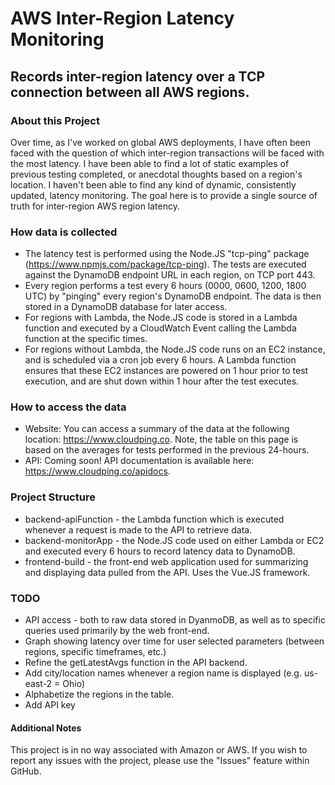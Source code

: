 # AWS Inter-Region Latency Monitoring

## Records inter-region latency over a TCP connection between all AWS regions.

### About this Project
Over time, as I've worked on global AWS deployments, I have often been faced with the question of which inter-region transactions will be faced with the most latency.
I have been able to find a lot of static examples of previous testing completed, or anecdotal thoughts based on a region's location. I haven't been able to find any kind of dynamic, consistently updated, latency monitoring.
The goal here is to provide a single source of truth for inter-region AWS region latency.

### How data is collected
* The latency test is performed using the Node.JS "tcp-ping" package (https://www.npmjs.com/package/tcp-ping). The tests are executed against the DynamoDB endpoint URL in each region, on TCP port 443.
* Every region performs a test every 6 hours (0000, 0600, 1200, 1800 UTC) by "pinging" every region's DynamoDB endpoint. The data is then stored in a DynamoDB database for later access.
* For regions with Lambda, the Node.JS code is stored in a Lambda function and executed by a CloudWatch Event calling the Lambda function at the specific times.
* For regions without Lambda, the Node.JS code runs on an EC2 instance, and is scheduled via a cron job every 6 hours. A Lambda function ensures that these EC2 instances are powered on 1 hour prior to test execution, and are shut down within 1 hour after the test executes.

### How to access the data
* Website: You can access a summary of the data at the following location:  https://www.cloudping.co. Note, the table on this page is based on the averages for tests performed in the previous 24-hours.
* API: Coming soon! API documentation is available here: https://www.cloudping.co/apidocs.

### Project Structure
* backend-apiFunction - the Lambda function which is executed whenever a request is made to the API to retrieve data.
* backend-monitorApp - the Node.JS code used on either Lambda or EC2 and executed every 6 hours to record latency data to DynamoDB.
* frontend-build - the front-end web application used for summarizing and displaying data pulled from the API. Uses the Vue.JS framework.

### TODO
* API access - both to raw data stored in DyanmoDB, as well as to specific queries used primarily by the web front-end.
* Graph showing latency over time for user selected parameters (between regions, specific timeframes, etc.)
* Refine the getLatestAvgs function in the API backend.
* Add city/location names whenever a region name is displayed (e.g. us-east-2 = Ohio)
* Alphabetize the regions in the table.
* Add API key

#### Additional Notes
This project is in no way associated with Amazon or AWS. If you wish to report any issues with the project, please use the "Issues" feature within GitHub.